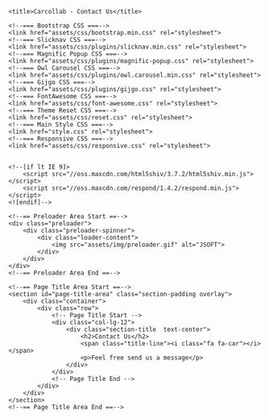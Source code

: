 <?php
session_start();
error_reporting(0);

include('includes/dbconnection.php');
?>
<!DOCTYPE html>
<html class="no-js" lang="zxx">

<head>

    <title>Carcollab - Contact Us</title>

    <!--=== Bootstrap CSS ===-->
    <link href="assets/css/bootstrap.min.css" rel="stylesheet">
    <!--=== Slicknav CSS ===-->
    <link href="assets/css/plugins/slicknav.min.css" rel="stylesheet">
    <!--=== Magnific Popup CSS ===-->
    <link href="assets/css/plugins/magnific-popup.css" rel="stylesheet">
    <!--=== Owl Carousel CSS ===-->
    <link href="assets/css/plugins/owl.carousel.min.css" rel="stylesheet">
    <!--=== Gijgo CSS ===-->
    <link href="assets/css/plugins/gijgo.css" rel="stylesheet">
    <!--=== FontAwesome CSS ===-->
    <link href="assets/css/font-awesome.css" rel="stylesheet">
    <!--=== Theme Reset CSS ===-->
    <link href="assets/css/reset.css" rel="stylesheet">
    <!--=== Main Style CSS ===-->
    <link href="style.css" rel="stylesheet">
    <!--=== Responsive CSS ===-->
    <link href="assets/css/responsive.css" rel="stylesheet">


    <!--[if lt IE 9]>
        <script src="//oss.maxcdn.com/html5shiv/3.7.2/html5shiv.min.js"></script>
        <script src="//oss.maxcdn.com/respond/1.4.2/respond.min.js"></script>
    <![endif]-->
</head>

<body class="loader-active">

    <!--== Preloader Area Start ==-->
    <div class="preloader">
        <div class="preloader-spinner">
            <div class="loader-content">
                <img src="assets/img/preloader.gif" alt="JSOFT">
            </div>
        </div>
    </div>
    <!--== Preloader Area End ==-->

   <?php include_once('includes/header.php');?>

    <!--== Page Title Area Start ==-->
    <section id="page-title-area" class="section-padding overlay">
        <div class="container">
            <div class="row">
                <!-- Page Title Start -->
                <div class="col-lg-12">
                    <div class="section-title  text-center">
                        <h2>Contact Us</h2>
                        <span class="title-line"><i class="fa fa-car"></i></span>
                        <p>Feel free send us a message</p>
                    </div>
                </div>
                <!-- Page Title End -->
            </div>
        </div>
    </section>
    <!--== Page Title Area End ==-->

    

